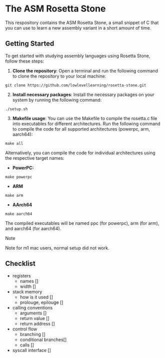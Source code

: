 # The ASM Rosetta Stone
This respository contains the ASM Rosetta Stone, a small snippet of C
that you can use to learn a new assembly variant in a short amount of 
time.

## Getting Started
To get started with studying assembly languages using Rosetta Stone, follow these steps:

1. **Clone the repository**: Open a terminal and run the following command to clone the repository to your local machine:

```
git clone https://github.com/lowlevellearning/rosetta-stone.git
```
2. **Install necessary packages**: Install the necessary packages on your system by running the following command:
```
./setup.sh
```
3. **Makefile usage**: You can use the Makefile to compile the rosetta.c file into executables for different architectures. Run the following command to compile the code for all supported architectures (powerpc, arm, aarch64):
```
make all
```
Alternatively, you can compile the code for individual architectures using the respective target names:
* **PowerPC:**
```
make powerpc
```
* **ARM**
```
make arm
```
* **AArch64**
```
make aarch64
```
The compiled executables will be named ppc (for powerpc), arm (for arm), and aarch64 (for aarch64).

>[!note]
> Note for m1 mac users, normal setup did not work.

## Checklist
- registers
	- names []
	- width []
- stack memory
	- how is it used []
	- prolouge, epilouge []
- calling conventions
	- arguments []
	- return value []
	- return address []
- control flow
	- branching []
	- conditional branches[]
	- calls []
- syscall interface []






